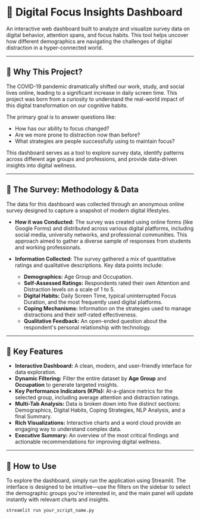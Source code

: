 # 🧠 Digital Focus Insights Dashboard

An interactive web dashboard built to analyze and visualize survey data on digital behavior, attention spans, and focus habits. This tool helps uncover how different demographics are navigating the challenges of digital distraction in a hyper-connected world.



---

## 🎯 Why This Project?

The COVID-19 pandemic dramatically shifted our work, study, and social lives online, leading to a significant increase in daily screen time. This project was born from a curiosity to understand the real-world impact of this digital transformation on our cognitive habits.

The primary goal is to answer questions like:
* How has our ability to focus changed?
* Are we more prone to distraction now than before?
* What strategies are people successfully using to maintain focus?

This dashboard serves as a tool to explore survey data, identify patterns across different age groups and professions, and provide data-driven insights into digital wellness.

---

## 📝 The Survey: Methodology & Data

The data for this dashboard was collected through an anonymous online survey designed to capture a snapshot of modern digital lifestyles.

* **How it was Conducted:** The survey was created using online forms (like Google Forms) and distributed across various digital platforms, including social media, university networks, and professional communities. This approach aimed to gather a diverse sample of responses from students and working professionals.

* **Information Collected:** The survey gathered a mix of quantitative ratings and qualitative descriptions. Key data points include:
    * **Demographics:** Age Group and Occupation.
    * **Self-Assessed Ratings:** Respondents rated their own Attention and Distraction levels on a scale of 1 to 5.
    * **Digital Habits:** Daily Screen Time, typical uninterrupted Focus Duration, and the most frequently used digital platforms.
    * **Coping Mechanisms:** Information on the strategies used to manage distractions and their self-rated effectiveness.
    * **Qualitative Feedback:** An open-ended question about the respondent's personal relationship with technology.

---

## 🌟 Key Features

* **Interactive Dashboard:** A clean, modern, and user-friendly interface for data exploration.
* **Dynamic Filtering:** Filter the entire dataset by **Age Group** and **Occupation** to generate targeted insights.
* **Key Performance Indicators (KPIs):** At-a-glance metrics for the selected group, including average attention and distraction ratings.
* **Multi-Tab Analysis:** Data is broken down into five distinct sections: Demographics, Digital Habits, Coping Strategies, NLP Analysis, and a final Summary.
* **Rich Visualizations:** Interactive charts and a word cloud provide an engaging way to understand complex data.
* **Executive Summary:** An overview of the most critical findings and actionable recommendations for improving digital wellness.

---

## 🚀 How to Use

To explore the dashboard, simply run the application using Streamlit. The interface is designed to be intuitive—use the filters on the sidebar to select the demographic groups you're interested in, and the main panel will update instantly with relevant charts and insights.

```bash
streamlit run your_script_name.py
